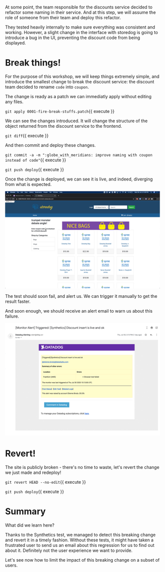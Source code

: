 At some point, the team responsible for the discounts service decided to refactor some naming in their service.
And at this step, we will assume the role of someone from their team and deploy this refactor.

They tested heavily internally to make sure everything was consistent and working.
However, a slight change in the interface with storedog is going to introduce a bug in the UI, preventing the discount code from being displayed.

# Break things!

For the purpose of this workshop, we will keep things extremely simple, and introduce the smallest change to break the discount service: the discount team decided to rename `code` into `coupon`.

The change is ready as a patch we can immediatly apply without editing any files.

`git apply 0001-fire-break-stuffs.patch`{{ execute }}

We can see the changes introduced.
It will change the structure of the object returned from the discount service to the frontend.

`git diff`{{ execute }}

And then commit and deploy these changes.

`git commit -a -m ":globe_with_meridians: improve naming with coupon instead of code"`{{ execute }}

`git push deploy`{{ execute }}

Once the change is deployed, we can see it is live, and indeed, diverging from what is expected.

![](assets/broken.png)

The test should soon fail, and alert us.
We can trigger it manually to get the result faster.

And soon enough, we should receive an alert email to warn us about this failure.

![](assets/alert.png)

# Revert!

The site is publicly broken - there's no time to waste, let's revert the change we just made and redeploy!

`git revert HEAD --no-edit`{{ execute }}

`git push deploy`{{ execute }}

# Summary

What did we learn here?

Thanks to the Synthetics test, we managed to detect this breaking change and revert it in a timely fashion.
Without these tests, it might have taken a frustrated user to send us an email about this regression for us to find out about it.
Definitely not the user experience we want to provide.

Let's see now how to limit the impact of this breaking change on a subset of users.